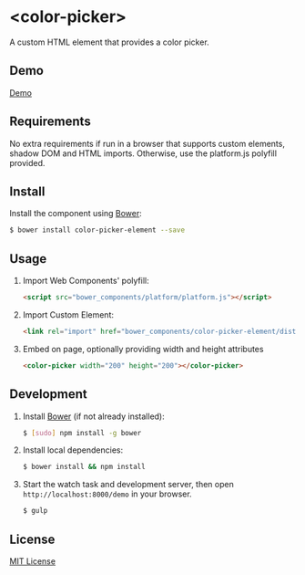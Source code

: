 # &lt;color-picker&gt;

A custom HTML element that provides a color picker.  

## Demo
[Demo](http://bbrewer97202.github.io/color-picker-element/demo/index.html)

## Requirements
No extra requirements if run in a browser that supports custom elements, shadow DOM and HTML imports.  Otherwise, use the platform.js polyfill provided.

## Install

Install the component using [Bower](http://bower.io/):

```sh
$ bower install color-picker-element --save
```

## Usage

1. Import Web Components' polyfill:

    ```html
    <script src="bower_components/platform/platform.js"></script>
    ```

2. Import Custom Element:

    ```html
    <link rel="import" href="bower_components/color-picker-element/dist/color-picker.html">
    ```

3. Embed on page, optionally providing width and height attributes

    ```html
    <color-picker width="200" height="200"></color-picker>
    ```

## Development

1. Install [Bower](http://bower.io/) (if not already installed):

    ```sh
    $ [sudo] npm install -g bower
    ```

2. Install local dependencies:

    ```sh
    $ bower install && npm install
    ```

3. Start the watch task and development server, then open `http://localhost:8000/demo` in your browser.

    ```sh
    $ gulp
    ```

## License

[MIT License](http://opensource.org/licenses/MIT)
